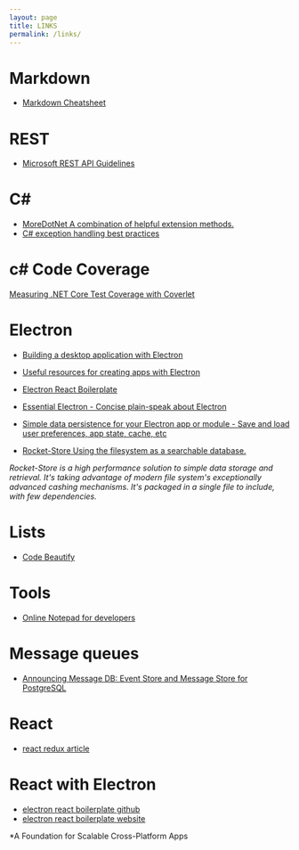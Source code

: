 ```yaml
---
layout: page
title: LINKS
permalink: /links/
---
```


[]()

# Markdown
* [Markdown Cheatsheet](https://github.com/adam-p/markdown-here/wiki/Markdown-Here-Cheatsheet)

# REST
* [Microsoft REST API Guidelines](https://github.com/microsoft/api-guidelines/blob/vNext/Guidelines.md)

# C#
* [MoreDotNet A combination of helpful extension methods.](https://github.com/Teodor92/MoreDotNet)
* [C# exception handling best practices](https://blog.elmah.io/csharp-exception-handling-best-practices/)

# c# Code Coverage
[Measuring .NET Core Test Coverage with Coverlet](https://www.tonyranieri.com/blog/2019/07/31/Measuring-.NET-Core-Test-Coverage-with-Coverlet/)

# Electron
* [Building a desktop application with Electron](https://medium.com/developers-writing/building-a-desktop-application-with-electron-204203eeb658?)
* [Useful resources for creating apps with Electron](https://github.com/sindresorhus/awesome-electron)
* [Electron React Boilerplate](https://electron-react-boilerplate.js.org/)
* [Essential Electron - Concise plain-speak about Electron](http://jlord.us/essential-electron/)

* [Simple data persistence for your Electron app or module - Save and load user preferences, app state, cache, etc](https://github.com/sindresorhus/electron-store)
* [Rocket-Store Using the filesystem as a searchable database.](https://www.npmjs.com/package/rocket-store)

 *Rocket-Store is a high performance solution to simple data storage and retrieval. It's taking advantage of modern file system's exceptionally advanced cashing mechanisms. It's packaged in a single file to include, with few dependencies.*

# Lists
* [Code Beautify](https://codebeautify.org/)

# Tools
* [Online Notepad for developers](https://stashany.com/)

# Message queues
* [Announcing Message DB: Event Store and Message Store for PostgreSQL](https://blog.eventide-project.org/articles/announcing-message-db/)

# React
* [react redux article](https://www.robinwieruch.de/redux-javascript)

# React with Electron
* [electron react boilerplate github](https://github.com/electron-react-boilerplate/electron-react-boilerplate)
* [electron react boilerplate website](https://electron-react-boilerplate.js.org/)

 *A Foundation for Scalable Cross-Platform Apps
